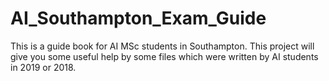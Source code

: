 # AI_Southampton_Exam_Guide
 This is a guide book for AI MSc students in Southampton. This project will give you some useful help by some files which were written by AI students in 2019 or 2018.
